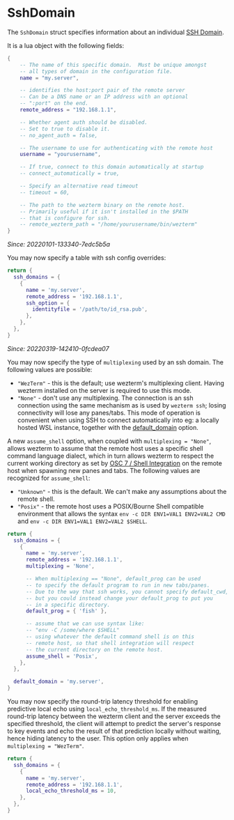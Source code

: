 # SshDomain

The `SshDomain` struct specifies information about an individual
[SSH Domain](../../multiplexing.md#ssh-domains).

It is a lua object with the following fields:

```lua
{
    -- The name of this specific domain.  Must be unique amongst
    -- all types of domain in the configuration file.
    name = "my.server",

    -- identifies the host:port pair of the remote server
    -- Can be a DNS name or an IP address with an optional
    -- ":port" on the end.
    remote_address = "192.168.1.1",

    -- Whether agent auth should be disabled.
    -- Set to true to disable it.
    -- no_agent_auth = false,

    -- The username to use for authenticating with the remote host
    username = "yourusername",

    -- If true, connect to this domain automatically at startup
    -- connect_automatically = true,

    -- Specify an alternative read timeout
    -- timeout = 60,

    -- The path to the wezterm binary on the remote host.
    -- Primarily useful if it isn't installed in the $PATH
    -- that is configure for ssh.
    -- remote_wezterm_path = "/home/yourusername/bin/wezterm"
}
```

*Since: 20220101-133340-7edc5b5a*

You may now specify a table with ssh config overrides:

```lua
return {
  ssh_domains = {
    {
      name = 'my.server',
      remote_address = '192.168.1.1',
      ssh_option = {
        identityfile = '/path/to/id_rsa.pub',
      },
    },
  },
}
```

*Since: 20220319-142410-0fcdea07*

You may now specify the type of `multiplexing` used by an ssh domain.
The following values are possible:

* `"WezTerm"` - this is the default; use wezterm's multiplexing client.
  Having wezterm installed on the server is required to use this mode.
* `"None"` - don't use any multiplexing. The connection is an ssh connection
  using the same mechanism as is used by `wezterm ssh`; losing connectivity
  will lose any panes/tabs.  This mode of operation is convenient when using
  SSH to connect automatically into eg: a locally hosted WSL instance, together
  with the [default_domain](config/default_domain.md) option.

A new `assume_shell` option, when coupled with `multiplexing = "None"`, allows
wezterm to assume that the remote host uses a specific shell command language
dialect, which in turn allows wezterm to respect the
current working directory as set by [OSC 7 / Shell
Integration](../../shell-integration.md) on the remote host when spawning new
panes and tabs.  The following values are recognized for `assume_shell`:

* `"Unknown"` - this is the default. We can't make any assumptions about the
  remote shell.
* `"Posix"` - the remote host uses a POSIX/Bourne Shell compatible environment
  that allows the syntax `env -c DIR ENV1=VAL1 ENV2=VAL2 CMD` and
  `env -c DIR ENV1=VAL1 ENV2=VAL2 $SHELL`.

```lua
return {
  ssh_domains = {
    {
      name = 'my.server',
      remote_address = '192.168.1.1',
      multiplexing = 'None',

      -- When multiplexing == "None", default_prog can be used
      -- to specify the default program to run in new tabs/panes.
      -- Due to the way that ssh works, you cannot specify default_cwd,
      -- but you could instead change your default_prog to put you
      -- in a specific directory.
      default_prog = { 'fish' },

      -- assume that we can use syntax like:
      -- "env -C /some/where $SHELL"
      -- using whatever the default command shell is on this
      -- remote host, so that shell integration will respect
      -- the current directory on the remote host.
      assume_shell = 'Posix',
    },
  },

  default_domain = 'my.server',
}
```

You may now specify the round-trip latency threshold for enabling predictive
local echo using `local_echo_threshold_ms`. If the measured round-trip latency
between the wezterm client and the server exceeds the specified threshold, the
client will attempt to predict the server's response to key events and echo the
result of that prediction locally without waiting, hence hiding latency to the
user. This option only applies when `multiplexing = "WezTerm"`.

```lua
return {
  ssh_domains = {
    {
      name = 'my.server',
      remote_address = '192.168.1.1',
      local_echo_threshold_ms = 10,
    },
  },
}
```
